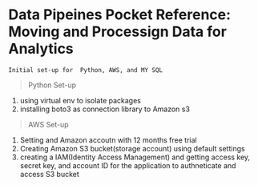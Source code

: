 # Data Pipeines Pocket Reference: Moving and Processign Data for Analytics

`Initial set-up for  Python, AWS, and MY SQL`

> Python Set-up
1. using virtual env to isolate packages  
1. installing boto3 as connection library to Amazon s3  

> AWS Set-up  
1. Setting and Amazon accoutn with 12 months free trial
1. Creating Amazon S3 bucket(storage account) using default settings
1. creating a IAM(Identity Access Management) and getting access key, secret key, and account ID for the application to authneticate and access S3 bucket

